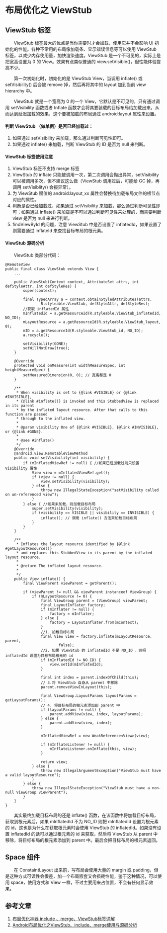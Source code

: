 # 布局优化之 ViewStub


## ViewStub 标签
　　ViewStub 标签最大的优点是当你需要时才会加载，使用它并不会影响 UI 初始化的性能。各种不常用的布局像加载条、显示错误信息等可以使用 ViewStub 标签，以减少内存使用量，加快渲染速度。ViewStub 是一个不可见的，实际上是把宽高设置为 0 的 View。效果有点类似普通的 view.setVisible()，但性能体验提高不少。

　　第一次初始化时，初始化的是 ViewStub View，当调用 inflate() 或 setVisibility() 后会被 remove 掉，然后再将其中的 layout 加到当前 view hierarchy 中。

　　ViewStub 就是一个宽高为 0 的一个 View，它默认是不可见的，只有通过调用 setVisibility 函数或者 Inflate 函数才会将其要装载的目标布局给加载出来，从而达到延迟加载的效果，这个要被加载的布局通过 android:layout 属性来设置。

#### 判断 ViewStub （做单例）是否已经加载过：
1. 如果通过 setVisibility 来加载，那么通过判断可见性即可。
2. 如果通过 inflate() 来加载，判断 ViewStub 的 ID 是否为 null 来判断。

#### ViewStub 标签使用注意
1. ViewStub 标签不支持 merge 标签
2. ViewStub 的 inflate 只能被调用一次，第二次调用会抛出异常，setVisibility 可以被调用多次，但不建议这么做（ViewStub 调用过后，可能给 GC 掉，再调用 setVisiblity() 会报异常）。
3. 为 ViewStub 赋值的 android:layout_xx 属性会替换待加载布局文件的根节点对应的属性。
4. 判断是否已经加载过，如果通过 setVisibility 来加载，那么通过判断可见性即可；如果通过 inflate() 来加载是不可以通过判断可见性来处理的，而需要判断 view 是否为 null 来进行判断。
5. findViewById 的问题，注意 ViewStub 中是否设置了 inflatedId，如果设置了则需要通过 inflateId 来查找目标布局的根元素。

#### ViewStub 源码分析
　　ViewStub 类部分代码：
```
@RemoteView
public final class ViewStub extends View {
	...

    public ViewStub(Context context, AttributeSet attrs, int defStyleAttr, int defStyleRes) {
        super(context);

        final TypedArray a = context.obtainStyledAttributes(attrs,
                R.styleable.ViewStub, defStyleAttr, defStyleRes);
		//获取 inflatedId 属性
        mInflatedId = a.getResourceId(R.styleable.ViewStub_inflatedId, NO_ID);
        mLayoutResource = a.getResourceId(R.styleable.ViewStub_layout, 0);
        mID = a.getResourceId(R.styleable.ViewStub_id, NO_ID);
        a.recycle();

        setVisibility(GONE);
        setWillNotDraw(true);
    }

    @Override
    protected void onMeasure(int widthMeasureSpec, int heightMeasureSpec) {
        setMeasuredDimension(0, 0); // 宽高都是 0
    }

    /**
     * When visibility is set to {@link #VISIBLE} or {@link #INVISIBLE},
     * {@link #inflate()} is invoked and this StubbedView is replaced in its parent
     * by the inflated layout resource. After that calls to this function are passed
     * through to the inflated view.
     *
     * @param visibility One of {@link #VISIBLE}, {@link #INVISIBLE}, or {@link #GONE}.
     *
     * @see #inflate()
     */
    @Override
    @android.view.RemotableViewMethod
    public void setVisibility(int visibility) {
        if (mInflatedViewRef != null) { //如果已经加载过则只设置 Visibility 属性
            View view = mInflatedViewRef.get();
            if (view != null) {
                view.setVisibility(visibility);
            } else {
                throw new IllegalStateException("setVisibility called on un-referenced view");
            }
        } else { //如果未加载，则加载目标布局
            super.setVisibility(visibility);
            if (visibility == VISIBLE || visibility == INVISIBLE) {
                inflate(); // 调用 inflate() 方法来加载目标布局
            }
        }
    }

    /**
     * Inflates the layout resource identified by {@link #getLayoutResource()}
     * and replaces this StubbedView in its parent by the inflated layout resource.
     *
     * @return The inflated layout resource.
     *
     */
    public View inflate() {
        final ViewParent viewParent = getParent();

        if (viewParent != null && viewParent instanceof ViewGroup) {
            if (mLayoutResource != 0) {
                final ViewGroup parent = (ViewGroup) viewParent;
                final LayoutInflater factory;
                if (mInflater != null) {
                    factory = mInflater;
                } else {
                    factory = LayoutInflater.from(mContext);
                }
				//1. 加载目标布局
                final View view = factory.inflate(mLayoutResource, parent,
                        false);
				//2. 如果 ViewStub 的 inflatedId 不是 NO_ID ，则把 inflatedId 设置为目标布局根元的 id
                if (mInflatedId != NO_ID) {
                    view.setId(mInflatedId);
                }

                final int index = parent.indexOfChild(this);
				// 3.将 ViewStub 自身从 parent 中移除
                parent.removeViewInLayout(this);

                final ViewGroup.LayoutParams layoutParams = getLayoutParams();
				// 4. 将目标布局的根元素添加到 parent 中
                if (layoutParams != null) {
                    parent.addView(view, index, layoutParams);
                } else {
                    parent.addView(view, index);
                }

                mInflatedViewRef = new WeakReference<View>(view);

                if (mInflateListener != null) {
                    mInflateListener.onInflate(this, view);
                }

                return view;
            } else {
                throw new IllegalArgumentException("ViewStub must have a valid layoutResource");
            }
        } else {
            throw new IllegalStateException("ViewStub must have a non-null ViewGroup viewParent");
        }
    }
}
```
　　其实最终加载目标布局的还是 inflate() 函数，在该函数中将加载目标布局，获取到根元素后，如果 mInflatedId 不为 NO_ID 则把 mInflatedId 设置为根元素的 id，这也是为什么在获取根元素时会使用 ViewStub 的 inflatedId。如果没有设置 inflatedId 的话可以通过根元素的 id 来获取。然后将 ViewStub 从 parent 中移除，将目标布局的根元素添加到 parent 中。最后会把目标布局的根元素返回。


## Space 组件
　　在 ConstaintLayout 出来前，写布局会使用大量的 margin 或 padding，但是这种方式可读性会很差，加一个布局嵌套又会损耗性能，鉴于这种情况，可以使用 space，使用方式和 View 一样，不过主要用来占位置，不会有任何显示效果。

## 参考文章
1. [布局优化神器 include 、merge、ViewStub标签详解](https://blog.csdn.net/u012792686/article/details/72901531)
2. [Android布局优化之ViewStub、include、merge使用与源码分析](https://blog.csdn.net/bboyfeiyu/article/details/45869393)

